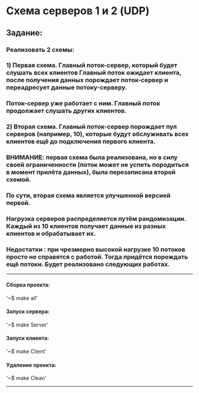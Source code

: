 # Схема серверов 1 и 2 (UDP)
## Задание:
### Реализовать 2 схемы: 
### 1) Первая схема. Главный поток-сервер, который будет слушать всех клиентов Главный поток ожидает клиента, после получения данных порождает поток-сервер и переадресует данные потоку-серверу.
### Поток-сервер уже работает с ним. Главный поток продолжает слушать других клиентов. 
### 2) Вторая схема. Главный поток-сервер порождает пул серверов (например, 10), которые будут обслуживать всех клиентов ещё до подключения первого клиента.
### ВНИМАНИЕ: первая схема была реализована, но в силу своей ограниченности (поток может не успеть породиться в момент прилёта данных), была перезаписана второй схемой.
### По сути, вторая схема является улучшенной версией первой.
### Нагрузка серверов распределяется путём рандомизации. Каждый из 10 клиентов получает данные из разных клиентов и обрабатывает их. 
### Недостатки : при чрезмерно высокой нагрузке 10 потоков просто не справятся с работой. Тогда придётся порождать ещё потоки. Будет реализовано следующих работах.
____

#### Сборка проекта:

'~$ make all'

#### Запуск сервера:

'~$ make Server'

#### Запуск клиента:

'~$ make Client'

#### Удаление проекта:

'~$ make Clean'
____

